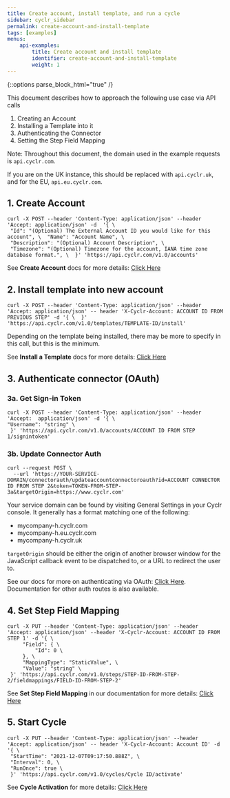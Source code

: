 ```yaml
---
title: Create account, install template, and run a cycle
sidebar: cyclr_sidebar
permalink: create-account-and-install-template
tags: [examples]
menus:
    api-examples:
        title: Create account and install template
        identifier: create-account-and-install-template
        weight: 1
---
```

{::options parse_block_html="true" /}
<section class="card py-5 my-5">
This document describes how to approach the following use case via API calls 

1. Creating an Account
2. Installing a Template into it
3. Authenticating the Connector
4. Setting the Step Field Mapping

Note: Throughout this document, the domain used in the example requests is ```api.cyclr.com```.

If you are on the UK instance, this should be replaced with ```api.cyclr.uk```, and for the EU, ```api.eu.cyclr.com```.

## 1. Create Account

```curl
curl -X POST --header 'Content-Type: application/json' --header 'Accept: application/json' -d  '{ \ 
 "Id": "(Optional) The External Account ID you would like for this account", \  "Name": "Account Name", \ 
 "Description": "(Optional) Account Description", \ 
 "Timezone": "(Optional) Timezone for the account, IANA time zone database format.", \  }' 'https://api.cyclr.com/v1.0/accounts'
 ```

See **Create Account** docs for more details: [Click Here](/create-account)

## 2. Install template into new account

```curl
curl -X POST --header 'Content-Type: application/json' --header 'Accept: application/json' -- header 'X-Cyclr-Account: ACCOUNT ID FROM PREVIOUS STEP' -d '{ \  }' 'https://api.cyclr.com/v1.0/templates/TEMPLATE-ID/install'
```

Depending on the template being installed, there may be more to specify in this call, but this is the minimum.

See **Install a Template** docs for more details: [Click Here](/install-from-template)


## 3. Authenticate connector (OAuth)

### 3a. Get Sign-in Token

```curl
curl -X POST --header 'Content-Type: application/json' --header 'Accept:  application/json' -d '{ \
"Username": "string" \ 
 }' 'https://api.cyclr.com/v1.0/accounts/ACCOUNT ID FROM STEP 1/signintoken'
```

### 3b. Update Connector Auth

```curl
curl --request POST \
  --url 'https://YOUR-SERVICE-DOMAIN/connectorauth/updateaccountconnectoroauth?id=ACCOUNT CONNECTOR ID FROM STEP 2&token=TOKEN-FROM-STEP-3a&targetOrigin=https://www.cyclr.com'
```

Your service domain can be found by visiting General Settings in your Cyclr console.  It generally has a format matching one of the following:

* mycompany-h.cyclr.com
* mycompany-h.eu.cyclr.com
* mycompany-h.cyclr.uk

``targetOrigin`` should be either the origin of another browser window for the  JavaScript callback event to be dispatched to, or a URL to redirect the user to.

See our docs for more on authenticating via OAuth: [Click Here](/oauth-authentication).  Documentation for other auth routes is also available.

## 4. Set Step Field Mapping

```curl
curl -X PUT --header 'Content-Type: application/json' --header 'Accept: application/json' --header 'X-Cyclr-Account: ACCOUNT ID FROM STEP 1' -d '{ \ 
     "Field": { \ 
         "Id": 0 \ 
     }, \ 
     "MappingType": "StaticValue", \ 
     "Value": "string" \ 
 }' 'https://api.cyclr.com/v1.0/steps/STEP-ID-FROM-STEP-2/fieldmappings/FIELD-ID-FROM-STEP-2'
```

See **Set Step Field Mapping** in our documentation for more details: [Click Here](/set-step-field-mapping)

## 5. Start Cycle

```curl
curl -X PUT --header 'Content-Type: application/json' --header 'Accept: application/json' -- header 'X-Cyclr-Account: Account ID' -d '{ \ 
 "StartTime": "2021-12-07T09:17:50.888Z", \ 
 "Interval": 0, \ 
 "RunOnce": true \ 
 }' 'https://api.cyclr.com/v1.0/cycles/Cycle ID/activate'
```

See **Cycle Activation** for more details: [Click Here](/cycle-activation)

</section>
